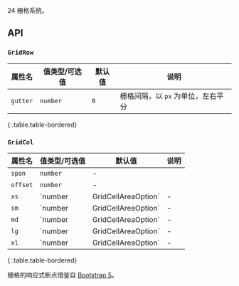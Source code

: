 24 栅格系统。

## API

### `GridRow`

| 属性名 | 值类型/可选值 | 默认值 | 说明 |
| --- | --- | --- | --- |
| `gutter` | `number` | `0` | 栅格间隔，以 `px` 为单位，左右平分 |
{:.table.table-bordered}

### `GridCol`

| 属性名 | 值类型/可选值 | 默认值 | 说明 |
| --- | --- | --- | --- |
| `span` | `number` | - |  |
| `offset` | `number` | - |  |
| `xs` | `number | GridCellAreaOption` | - | `屏幕 < 576px` 响应式栅格，可为栅格数或一个包含其他属性的对象 |
| `sm` | `number | GridCellAreaOption` | - | `屏幕 ≥ 576px` 响应式栅格，可为栅格数或一个包含其他属性的对象 |
| `md` | `number | GridCellAreaOption` | - | `屏幕 ≥ 768px` 响应式栅格，可为栅格数或一个包含其他属性的对象 |
| `lg` | `number | GridCellAreaOption` | - | `屏幕 ≥ 992px` 响应式栅格，可为栅格数或一个包含其他属性的对象 |
| `xl` | `number | GridCellAreaOption` | - | `屏幕 ≥ 1200px` 响应式栅格，可为栅格数或一个包含其他属性的对象 |
{:.table.table-bordered}

栅格的响应式断点借鉴自 [Bootstrap 5](https://getbootstrap.com/docs/5.1/layout/breakpoints/)。
